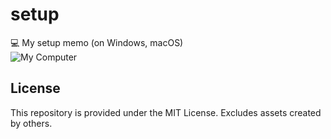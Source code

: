# setup
💻 My setup memo (on Windows, macOS)\
![My Computer](https://i.imgur.com/jtXHShO.png)

## License
This repository is provided under the MIT License. Excludes assets created by others.
